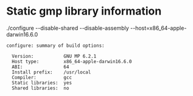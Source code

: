 # Static gmp library information

./configure --disable-shared --disable-assembly --host=x86_64-apple-darwin16.6.0
```
configure: summary of build options:

  Version:           GNU MP 6.2.1
  Host type:         x86_64-apple-darwin16.6.0
  ABI:               64
  Install prefix:    /usr/local
  Compiler:          gcc
  Static libraries:  yes
  Shared libraries:  no
```
